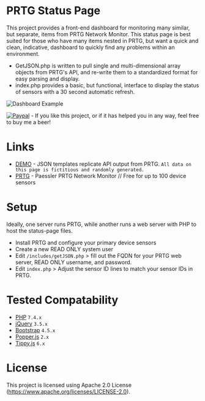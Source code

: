 # PRTG Status Page
This project provides a front-end dashboard for monitoring many similar, but separate, items from PRTG Network Monitor. This status page is best suited for those who have many items nested in PRTG, but want a quick and clean, indicative, dashboard to quickly find any problems within an environment. 

* GetJSON.php is written to pull single and multi-dimensional array objects from PRTG's API, and re-write them to a standardized format for easy parsing and display.
* index.php provides a basic, but functional, interface to display the status of sensors with a 30 second automatic refresh.

![Dashboard Example](https://trucyan.com/dashboard/dashboard.png)

[![Paypal](https://img.shields.io/badge/donate-paypal-2c9eda.svg?style=flat&colorA=0b3684)](https://www.paypal.me/rozzly/5) - If you like this project, or if it has helped you in any way, feel free to buy me a beer!

# Links
* [DEMO](https://trucyan.com/dashboard) - JSON templates replicate API output from PRTG. `All data on this page is fictitious and randomly generated.`
* [PRTG](https://www.paessler.com/) - Paessler PRTG Network Monitor // Free for up to 100 device sensors

# Setup
Ideally, one server runs PRTG, while another runs a web server with PHP to host the status-page files.

* Install PRTG and configure your primary device sensors
* Create a new READ ONLY system user
* Edit `/includes/getJSON.php` > fill out the FQDN for your PRTG web server, READ ONLY username, and password.
* Edit `index.php` > Adjust the sensor ID lines to match your sensor IDs in PRTG.

# Tested Compatability
* [PHP](https://www.php.net/) `7.4.x`
* [jQuery](https://jquery.com/) `3.5.x`
* [Bootstrap](https://getbootstrap.com/docs/4.5/getting-started/introduction/) `4.5.x`
* [Popper.js](https://github.com/popperjs/popper-core) `2.x`
* [Tippy.js](https://atomiks.github.io/tippyjs/) `6.x`

# License
This project is licensed using Apache 2.0 License (https://www.apache.org/licenses/LICENSE-2.0).